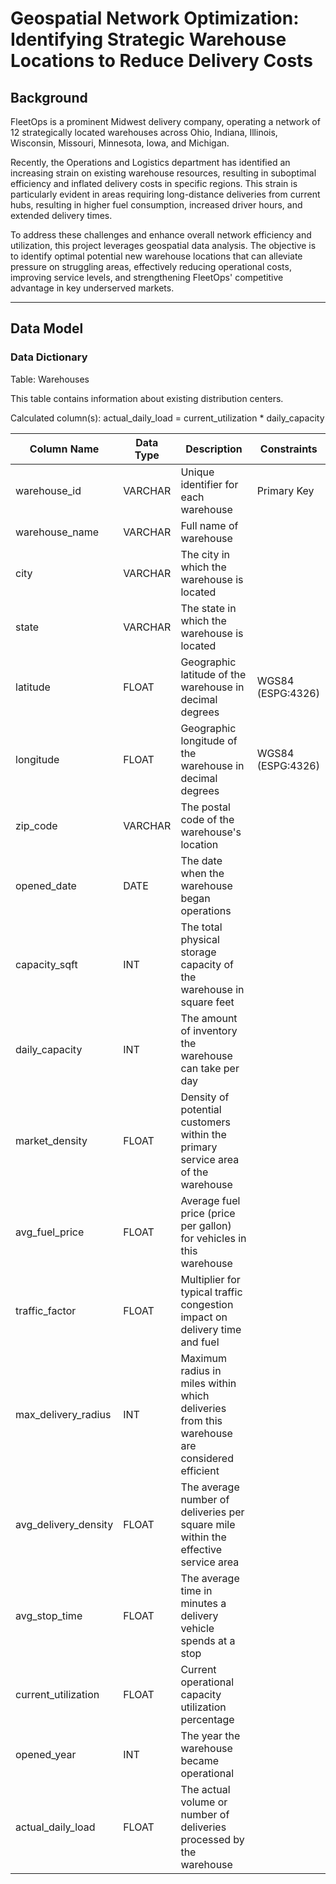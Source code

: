 # Geospatial Network Optimization: Identifying Strategic Warehouse Locations to Reduce Delivery Costs

## Background

FleetOps is a prominent Midwest delivery company, operating a network of 12 strategically located warehouses across Ohio, Indiana, Illinois, Wisconsin, Missouri, Minnesota, Iowa, and Michigan.

Recently, the Operations and Logistics department has identified an increasing strain on existing warehouse resources, resulting in suboptimal efficiency and inflated delivery costs in specific regions. This strain is particularly evident in areas requiring long-distance deliveries from current hubs, resulting in higher fuel consumption, increased driver hours, and extended delivery times.

To address these challenges and enhance overall network efficiency and utilization, this project leverages geospatial data analysis. The objective is to identify optimal potential new warehouse locations that can alleviate pressure on struggling areas, effectively reducing operational costs, improving service levels, and strengthening FleetOps' competitive advantage in key underserved markets.

---

## Data Model

### Data Dictionary

Table: Warehouses

This table contains information about existing distribution centers.

Calculated column(s): actual_daily_load = current_utilization * daily_capacity

| Column Name          | Data Type | Description                                                                     | Constraints       |
|----------------------|-----------|---------------------------------------------------------------------------------|-------------------|
| warehouse_id         | VARCHAR   | Unique identifier for each warehouse                                            | Primary Key       |
| warehouse_name       | VARCHAR   | Full name of warehouse                                                          |                   |
| city                 | VARCHAR   | The city in which the warehouse is located                                      |                   |
| state                | VARCHAR   | The state in which the warehouse is located                                     |                   |
| latitude             | FLOAT     | Geographic latitude of the warehouse in decimal degrees                         | WGS84 (ESPG:4326) |
| longitude            | FLOAT     | Geographic longitude of the warehouse in decimal degrees                        | WGS84 (ESPG:4326) |
| zip_code             | VARCHAR   | The postal code of the warehouse's location                                     |                   |
| opened_date          | DATE      | The date when the warehouse began operations                                    |                   |
| capacity_sqft        | INT       | The total physical storage capacity of the warehouse in square feet             |                   |
| daily_capacity       | INT       | The amount of inventory the warehouse can take per day                          |                   |
| market_density       | FLOAT     | Density of potential customers within the primary service area of the warehouse |                   |
| avg_fuel_price       | FLOAT     | Average fuel price (price per gallon) for vehicles in this warehouse            |                   |
| traffic_factor       | FLOAT     | Multiplier for typical traffic congestion impact on delivery time and fuel      |                   |
| max_delivery_radius  | INT       | Maximum radius in miles within which deliveries from this warehouse are considered efficient | |
| avg_delivery_density | FLOAT     | The average number of deliveries per square mile within the effective service area | |
| avg_stop_time        | FLOAT     | The average time in minutes a delivery vehicle spends at a stop                 |                   |
| current_utilization  | FLOAT     | Current operational capacity utilization percentage                             |                   |
| opened_year          | INT       | The year the warehouse became operational                                       |                   |
| actual_daily_load    | FLOAT     | The actual volume or number of deliveries processed by the warehouse            |                   | 







